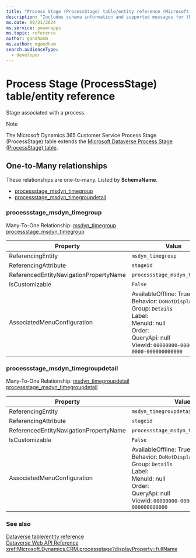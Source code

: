 ```yaml
---
title: "Process Stage (ProcessStage) table/entity reference (Microsoft Dynamics 365 Customer Service)"
description: "Includes schema information and supported messages for the Process Stage (ProcessStage) table/entity with Microsoft Dynamics 365 Customer Service."
ms.date: 08/21/2024
ms.service: powerapps
ms.topic: reference
author: gandhamm
ms.author: mgandham
search.audienceType: 
  - developer
---
```


# Process Stage (ProcessStage) table/entity reference

Stage associated with a process.

> [!NOTE]
> The Microsoft Dynamics 365 Customer Service Process Stage (ProcessStage) table extends the [Microsoft Dataverse Process Stage (ProcessStage) table](/power-apps/developer/data-platform/reference/entities/processstage).




## One-to-Many relationships

These relationships are one-to-many. Listed by **SchemaName**.

- [processstage_msdyn_timegroup](#BKMK_processstage_msdyn_timegroup)
- [processstage_msdyn_timegroupdetail](#BKMK_processstage_msdyn_timegroupdetail)

### <a name="BKMK_processstage_msdyn_timegroup"></a> processstage_msdyn_timegroup

Many-To-One Relationship: [msdyn_timegroup processstage_msdyn_timegroup](msdyn_timegroup.md#BKMK_processstage_msdyn_timegroup)

|Property|Value|
|---|---|
|ReferencingEntity|`msdyn_timegroup`|
|ReferencingAttribute|`stageid`|
|ReferencedEntityNavigationPropertyName|`processstage_msdyn_timegroup`|
|IsCustomizable|`False`|
|AssociatedMenuConfiguration|AvailableOffline: True<br />Behavior: `DoNotDisplay`<br />Group: `Details`<br />Label: <br />MenuId: null<br />Order: <br />QueryApi: null<br />ViewId: `00000000-0000-0000-0000-000000000000`|

### <a name="BKMK_processstage_msdyn_timegroupdetail"></a> processstage_msdyn_timegroupdetail

Many-To-One Relationship: [msdyn_timegroupdetail processstage_msdyn_timegroupdetail](msdyn_timegroupdetail.md#BKMK_processstage_msdyn_timegroupdetail)

|Property|Value|
|---|---|
|ReferencingEntity|`msdyn_timegroupdetail`|
|ReferencingAttribute|`stageid`|
|ReferencedEntityNavigationPropertyName|`processstage_msdyn_timegroupdetail`|
|IsCustomizable|`False`|
|AssociatedMenuConfiguration|AvailableOffline: True<br />Behavior: `DoNotDisplay`<br />Group: `Details`<br />Label: <br />MenuId: null<br />Order: <br />QueryApi: null<br />ViewId: `00000000-0000-0000-0000-000000000000`|



### See also

[Dataverse table/entity reference](../about-entity-reference.md)  
[Dataverse Web API Reference](/power-apps/developer/data-platform/webapi/reference/about)   
<xref:Microsoft.Dynamics.CRM.processstage?displayProperty=fullName>
